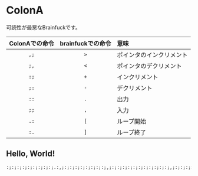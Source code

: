 # ColonA

可読性が最悪なBrainfuckです。

|ColonAでの命令|brainfuckでの命令|意味|
|:-:|:-:|:-|
|`,;`|`>`|ポインタのインクリメント|
|`;,`|`<`|ポインタのデクリメント|
|`:;`|`+`|インクリメント|
|`;:`|`-`|デクリメント|
|`::`|`.`|出力|
|`;;`|`,`|入力|
|`.:`|`[`|ループ開始|
|`:.`|`]`|ループ終了

## Hello, World!

```
:;:;:;:;:;:;:;:;:;.:,;:;:;:;:;:;:;:;:;,;:;:;:;:;:;:;:;:;:;:;:;,;:;:;:;:;:;;,;,;,;::.,;::,;:;:;:::;:;:;:;:;:;:;:::::;:;:;::,;;:::;:;:;:;:;:;:;:;:;:;:;:;:::;,:;:;:;:;:;:;:;:;::;:;:;:;:;:;:;:;::::;:;:;::;:;:;:;:;:;:::;:;:;:;:;:;:;:;:::,;:;::
```
